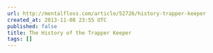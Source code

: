 ```yaml
---
url: http://mentalfloss.com/article/52726/history-trapper-keeper
created_at: 2013-11-08 23:55 UTC
published: false
title: The History of the Trapper Keeper
tags: []
---
```



